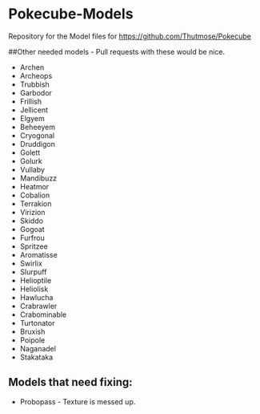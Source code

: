 # Pokecube-Models
Repository for the Model files for https://github.com/Thutmose/Pokecube

##Other needed models - Pull requests with these would be nice.

-   Archen
-   Archeops
-   Trubbish
-   Garbodor
-   Frillish
-   Jellicent
-   Elgyem
-   Beheeyem
-   Cryogonal
-   Druddigon
-   Golett
-   Golurk
-   Vullaby
-   Mandibuzz
-   Heatmor
-   Cobalion
-   Terrakion
-   Virizion
-   Skiddo
-   Gogoat
-   Furfrou
-   Spritzee
-   Aromatisse
-   Swirlix
-   Slurpuff
-   Helioptile
-   Heliolisk
-   Hawlucha
-   Crabrawler
-   Crabominable
-   Turtonator
-   Bruxish
-   Poipole
-   Naganadel
-   Stakataka

## Models that need fixing:

-   Probopass - Texture is messed up.